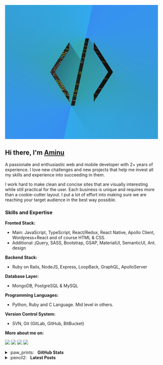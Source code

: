 <img src="https://github.com/arabiu033/arabiu033/blob/main/4416312.jpg" width="1000" height="440">

## Hi there, I'm [Aminu](https://www.linkedin.com/in/arabiu033/)
A passionate and enthusiastic web and mobile developer with 2+ years of experience.
I love new challenges and new projects that help me invest all my skills and experience into succeeding in them.

I work hard to make clean and concise sites that are visually interesting while still practical for the user. Each business is unique and requires more than a cookie-cutter layout. I put a lot of effort into making sure we are reaching your target audience in the best way possible.

### Skills and Expertise

**Fronted Stack:**
- Main: JavaScript, TypeScript, React/Redux, React Native, Apollo Client, Wordpress+React and of course HTML & CSS.
- Additional: jQuery, SASS, Bootstrap, GSAP, MaterialUI, SemanticUI, Ant. design

**Backend Stack:**
- Ruby on Rails, NodeJS, Express, LoopBack, GraphQL, ApolloServer

**Database Layer:**
- MongoDB, PostgreSQL & MySQL

**Programming Languages:**
- Python, Ruby and C Language. Mid level in others.

**Version Control System:**
- SVN, Git (GitLab, GitHub, BitBucket)

**More about me on:**

[<img src="https://img.shields.io/badge/linkedin-%230077B5.svg?&style=for-the-badge&logo=linkedin&logoColor=white"/>](https://www.linkedin.com/in/arabiu033/)
[<img src="https://img.shields.io/badge/medium-%2312100E.svg?&style=for-the-badge&logo=medium&logoColor=white"/>](https://medium.com/@arabiu033)
[<img src="https://img.shields.io/badge/twitter-%231DA1F2.svg?&style=for-the-badge&logo=twitter&logoColor=white"/>](https://twitter.com/arabiu033)
[<img src="https://img.shields.io/badge/instagram-%23833AB4.svg?&style=for-the-badge&logo=instagram&logoColor=white"/>](arabiu033@gmail.com)

<details>
  <summary>:paw_prints:&nbsp;&nbsp;&nbsp;<b>GitHub Stats</b></summary>
  <br/>
  <p align='center'>
    <a href="#"><img src="https://github-readme-stats.vercel.app/api?username=arabiu033&show_icons=true&count_private=true&theme=dark" width="355"></a>
    <a href="#"><img src="https://github-readme-stats.vercel.app/api/top-langs/?username=arabiu033&layout=compact&theme=dark&hide=jupyter%20notebook" width="350"></a>
   </p>  
</details>

<details>
	<summary>:pencil2:&nbsp;&nbsp;&nbsp;<b>Latest Posts</b></summary>
	<br/>
	<ul>
		<li>
			<a href="#">To be updated later</a>
		</li>
		<li>
      <a href="#">To be updated later</a>
		</li>
		<li>
			<a href="#">To be updated later</a>
		</li>
    <li>
			<a href="https://medium.com/@arabiu033"><i>More…</i></a>
		</li>
	</ul>
</details>

<!--
**arabiu033/arabiu033** is a ✨ _special_ ✨ repository because its `README.md` (this file) appears on your GitHub profile.

Here are some ideas to get you started:

- 🔭 I’m currently working on ...
- 🌱 I’m currently learning ...
- 👯 I’m looking to collaborate on ...
- 🤔 I’m looking for help with ...
- 💬 Ask me about ...
- 📫 How to reach me: ...
- 😄 Pronouns: ...
- ⚡ Fun fact: ...
-->
